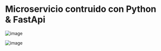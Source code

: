 <h1>Microservicio contruido con Python & FastApi</h1>

![image](https://github.com/alxxr/Microservicio/assets/79178497/a1e44d8b-fcec-4b89-b42b-7208c4d2d0f9)


![image](https://github.com/alxxr/Microservicio/assets/79178497/aa030559-9683-40e8-8f24-ba4b57c7220a)


